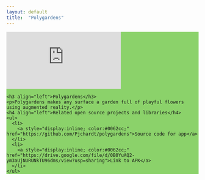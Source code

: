 ```yaml
---
layout: default
title:  "Polygardens"
---
```


<div class="row justify-center" style="background-color: #8bd26a;">
  <div class="right">
    <div class="row">
      <!-- 16:9 aspect ratio -->
      <div class="embed-responsive embed-responsive-16by9">
        <iframe src="https://player.vimeo.com/video/461631928" frameborder="0" allow="autoplay; fullscreen" allowfullscreen></iframe>
      </div>
    </div>

    <h3 align="left">Polygardens</h3>
    <p>Polygardens makes any surface a garden full of playful flowers using augmented reality.</p>
    <h4 align="left">Related open source projects and libraries</h4>
    <ul>
      <li>
        <a style="display:inline; color:#0062cc;" href="https://github.com/Pjchardt/polygardens">Source code for app</a>
      </li>
      <li>
        <a style="display:inline; color:#0062cc;" href="https://drive.google.com/file/d/0B0YuAQ2-ym3aUjNURUNkTU96dms/view?usp=sharing">Link to APK</a>
      </li>
    </ul>
  </div>
</div>
